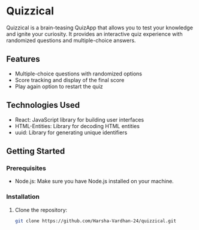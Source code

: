 # Quizzical

Quizzical is a brain-teasing QuizApp that allows you to test your knowledge and ignite your curiosity. It provides an interactive quiz experience with randomized questions and multiple-choice answers.

## Features

- Multiple-choice questions with randomized options
- Score tracking and display of the final score
- Play again option to restart the quiz

## Technologies Used

- React: JavaScript library for building user interfaces
- HTML-Entities: Library for decoding HTML entities
- uuid: Library for generating unique identifiers

## Getting Started

### Prerequisites

- Node.js: Make sure you have Node.js installed on your machine.

### Installation

1. Clone the repository:

   ```bash
   git clone https://github.com/Harsha-Vardhan-24/quizzical.git

